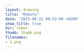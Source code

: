 ```yaml
---
layout: drawing
title: "Roboto"
date: "2023-08-22 09:52:00 +0200"
show_title: true
dir: robot
thumb: thumb.png
filenames: 
- 1.png
---
```

